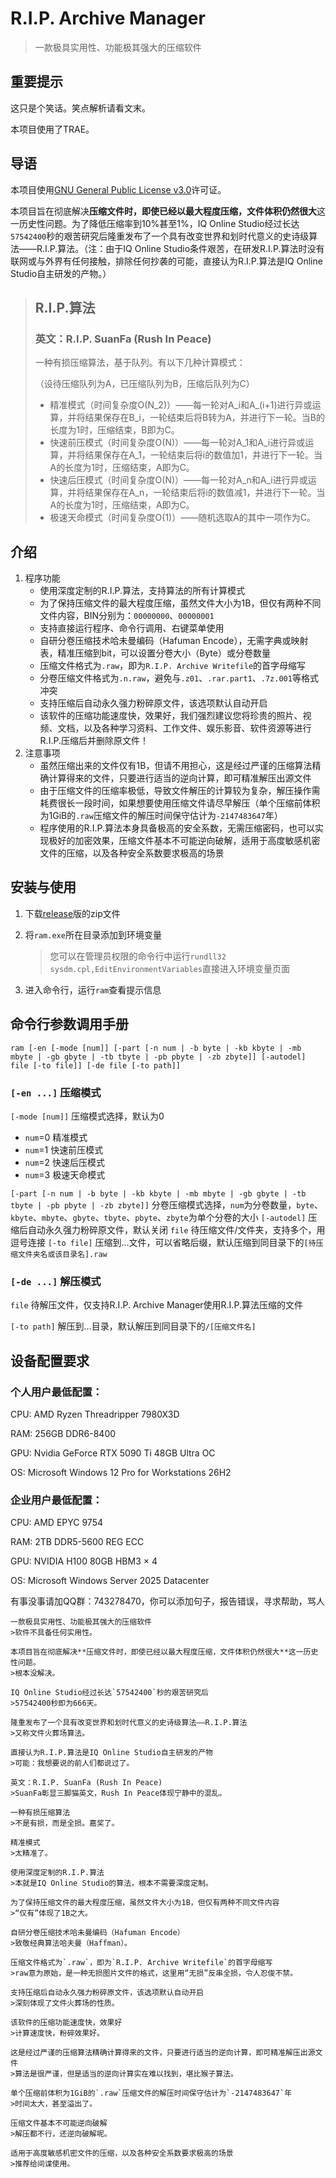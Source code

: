 ﻿# R.I.P. Archive Manager

> 一款极具实用性、功能极其强大的压缩软件

## 重要提示

这只是个笑话。笑点解析请看文末。

本项目使用了TRAE。

## 导语

本项目使用[GNU General Public License v3.0](LICENSE)许可证。

本项目旨在彻底解决**压缩文件时，即使已经以最大程度压缩，文件体积仍然很大**这一历史性问题。为了降低压缩率到10%甚至1%，IQ Online Studio经过长达`57542400`秒的艰苦研究后隆重发布了一个具有改变世界和划时代意义的史诗级算法——R.I.P.算法。（注：由于IQ Online Studio条件艰苦，在研发R.I.P.算法时没有联网或与外界有任何接触，排除任何抄袭的可能，直接认为R.I.P.算法是IQ Online Studio自主研发的产物。）

>## R.I.P.算法
>
>### 英文：R.I.P. SuanFa (Rush In Peace)
>
>一种有损压缩算法，基于队列。有以下几种计算模式：
>
>（设待压缩队列为A，已压缩队列为B，压缩后队列为C）
>
>- 精准模式（时间复杂度O(N_2)）——每一轮对A_i和A_(i+1)进行异或运算，并将结果保存在B_i，一轮结束后将B转为A，并进行下一轮。当B的长度为1时，压缩结束，B即为C。
>- 快速前压模式（时间复杂度O(N)）——每一轮对A_1和A_i进行异或运算，并将结果保存在A_1，一轮结束后将i的数值加1，并进行下一轮。当A的长度为1时，压缩结束，A即为C。
>- 快速后压模式（时间复杂度O(N)）——每一轮对A_n和A_i进行异或运算，并将结果保存在A_n，一轮结束后将i的数值减1，并进行下一轮。当A的长度为1时，压缩结束，A即为C。
>- 极速天命模式（时间复杂度O(1)）——随机选取A的其中一项作为C。


## 介绍

1. 程序功能
   - 使用深度定制的R.I.P.算法，支持算法的所有计算模式
   - 为了保持压缩文件的最大程度压缩，虽然文件大小为1B，但仅有两种不同文件内容，BIN分别为：`00000000`、`00000001`
   - 支持直接运行程序、命令行调用、右键菜单使用
   - 自研分卷压缩技术哈未曼编码（Hafuman Encode），无需字典或映射表，精准压缩到bit，可以设置分卷大小（Byte）或分卷数量
   - 压缩文件格式为`.raw`，即为`R.I.P. Archive Writefile`的首字母缩写
   - 分卷压缩文件格式为`.n.raw`，避免与`.z01`、`.rar.part1`、`.7z.001`等格式冲突
   - 支持压缩后自动永久强力粉碎原文件，该选项默认自动开启
   - 该软件的压缩功能速度快，效果好，我们强烈建议您将珍贵的照片、视频、文档，以及各种学习资料、工作文件、娱乐影音、软件资源等进行R.I.P.压缩后并删除原文件！
2. 注意事项
   - 虽然压缩出来的文件仅有1B，但请不用担心，这是经过严谨的压缩算法精确计算得来的文件，只要进行适当的逆向计算，即可精准解压出源文件
   - 由于压缩文件的压缩率极低，导致文件解压的计算较为复杂，解压操作需耗费很长一段时间，如果想要使用压缩文件请尽早解压（单个压缩前体积为1GiB的`.raw`压缩文件的解压时间保守估计为`-2147483647`年）
   - 程序使用的R.I.P.算法本身具备极高的安全系数，无需压缩密码，也可以实现极好的加密效果，压缩文件基本不可能逆向破解，适用于高度敏感机密文件的压缩，以及各种安全系数要求极高的场景

## 安装与使用

1. 下载[release](https://github.com/iqonli/RAM/releases)版的zip文件

1. 将`ram.exe`所在目录添加到环境变量

   >您可以在管理员权限的命令行中运行`rundll32 sysdm.cpl,EditEnvironmentVariables`直接进入环境变量页面
1. 进入命令行，运行`ram`查看提示信息

## 命令行参数调用手册

`ram [-en [-mode [num]] [-part [-n num | -b byte | -kb kbyte | -mb mbyte | -gb gbyte | -tb tbyte | -pb pbyte | -zb zbyte]] [-autodel] file [-to file]] [-de file [-to path]]`

### ``[-en ...]`` 压缩模式

``[-mode [num]]`` 压缩模式选择，默认为0

- `num`=0 精准模式
- `num`=1 快速前压模式
- `num`=2 快速后压模式
- `num`=3 极速天命模式

``[-part [-n num | -b byte | -kb kbyte | -mb mbyte | -gb gbyte | -tb tbyte | -pb pbyte | -zb zbyte]]`` 分卷压缩模式选择，`num`为分卷数量，``byte``、``kbyte``、``mbyte``、``gbyte``、``tbyte``、``pbyte``、``zbyte``为单个分卷的大小
`[-autodel]` 压缩后自动永久强力粉碎原文件，默认关闭
`file` 待压缩文件/文件夹，支持多个，用逗号连接
``[-to file]`` 压缩到…文件，可以省略后缀，默认压缩到同目录下的``[待压缩文件夹名或该目录名].raw``

### ``[-de ...]`` 解压模式

``file`` 待解压文件，仅支持R.I.P. Archive Manager使用R.I.P.算法压缩的文件

``[-to path]`` 解压到…目录，默认解压到同目录下的``/[压缩文件名]``



## 设备配置要求

### 个人用户最低配置：

CPU: AMD Ryzen Threadripper 7980X3D

RAM: 256GB DDR6-8400

GPU: Nvidia GeForce RTX 5090 Ti 48GB Ultra OC

OS: Microsoft Windows 12 Pro for Workstations 26H2

### 企业用户最低配置：

CPU: AMD EPYC 9754

RAM: 2TB DDR5-5600 REG ECC

GPU: NVIDIA H100 80GB HBM3 × 4

OS: Microsoft Windows Server 2025 Datacenter

有事没事请加QQ群：743278470，你可以添加句子，报告错误，寻求帮助，骂人



```笑点解析
一款极具实用性、功能极其强大的压缩软件
>软件不具备任何实用性。

本项目旨在彻底解决**压缩文件时，即使已经以最大程度压缩，文件体积仍然很大**这一历史性问题。
>根本没解决。

IQ Online Studio经过长达`57542400`秒的艰苦研究后
>57542400秒即为666天。

隆重发布了一个具有改变世界和划时代意义的史诗级算法——R.I.P.算法
>又称文件火葬场算法。

直接认为R.I.P.算法是IQ Online Studio自主研发的产物
>可能：我想要说的前人们都说过了。

英文：R.I.P. SuanFa (Rush In Peace)
>SuanFa彰显三脚猫英文，Rush In Peace体现宁静中的混乱。

一种有损压缩算法
>不是有损，而是全损。嘉奖了。

精准模式
>太精准了。

使用深度定制的R.I.P.算法
>本就是IQ Online Studio的算法，根本不需要深度定制。

为了保持压缩文件的最大程度压缩，虽然文件大小为1B，但仅有两种不同文件内容
>“仅有”体现了1B之大。

自研分卷压缩技术哈未曼编码（Hafuman Encode）
>致敬经典算法哈夫曼（Haffman）。

压缩文件格式为`.raw`，即为`R.I.P. Archive Writefile`的首字母缩写
>raw意为原始，是一种无损图片文件的格式，这里用“无损”反串全损，令人忍俊不禁。

支持压缩后自动永久强力粉碎原文件，该选项默认自动开启
>深刻体现了文件火葬场的性质。

该软件的压缩功能速度快，效果好
>计算速度快，粉碎效果好。

这是经过严谨的压缩算法精确计算得来的文件，只要进行适当的逆向计算，即可精准解压出源文件
>算法是很严谨，但是适当的逆向计算实在难以找到，堪比猴子算法。

单个压缩前体积为1GiB的`.raw`压缩文件的解压时间保守估计为`-2147483647`年
>时间太大，甚至溢出了。

压缩文件基本不可能逆向破解
>解压都不行，还逆向破解呢。

适用于高度敏感机密文件的压缩，以及各种安全系数要求极高的场景
>推荐给间谍使用。
```



